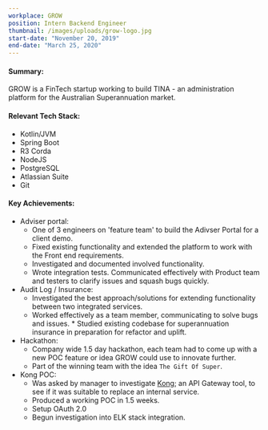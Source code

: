 ```yaml
---
workplace: GROW
position: Intern Backend Engineer
thumbnail: /images/uploads/grow-logo.jpg
start-date: "November 20, 2019"
end-date: "March 25, 2020"
---
```


#### Summary:

GROW is a FinTech startup working to build TINA - an administration platform for the Australian Superannuation market.

#### Relevant Tech Stack:

- Kotlin/JVM
- Spring Boot
- R3 Corda
- NodeJS
- PostgreSQL
- Atlassian Suite
- Git

#### Key Achievements:

- Adviser portal:
  - One of 3 engineers on 'feature team' to build the Adivser Portal for a client demo.
  - Fixed existing functionality and extended the platform to work with the Front end requirements.
  - Investigated and documented involved functionality.
  - Wrote integration tests. Communicated effectively with Product team and testers to clarify issues and squash bugs quickly.
- Audit Log / Insurance:
  - Investigated the best approach/solutions for extending functionality between two integrated services.
  - Worked effectively as a team member, communicating to solve bugs and issues. \* Studied existing codebase for superannuation insurance in preparation for refactor and uplift.
- Hackathon:
  - Company wide 1.5 day hackathon, each team had to come up with a new POC feature or idea GROW could use to innovate further.
  - Part of the winning team with the idea `The Gift Of Super`.
- Kong POC:
  - Was asked by manager to investigate [Kong](https://konghq.com/kong/ "Kong Website"); an API Gateway tool, to see if it was suitable to replace an internal service.
  - Produced a working POC in 1.5 weeks.
  - Setup OAuth 2.0
  - Begun investigation into ELK stack integration.
